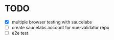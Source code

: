 # TODO
- [x] multiple browser testing with saucelabs
- [ ] create saucelabs account for vue-validator repo
- [ ] e2e test

